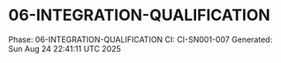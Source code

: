 # 06-INTEGRATION-QUALIFICATION
Phase: 06-INTEGRATION-QUALIFICATION
CI: CI-SN001-007
Generated: Sun Aug 24 22:41:11 UTC 2025
